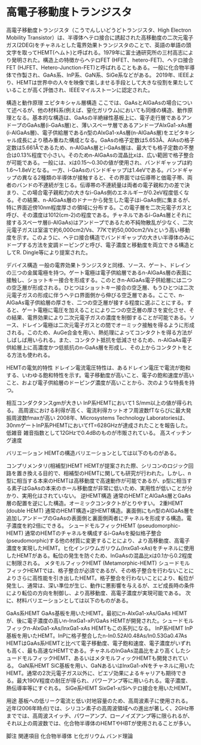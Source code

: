 # 高電子移動度トランジスタ

高電子移動度トランジスタ（こうでんしいどうどトランジスタ、High Electron Mobility Transistor）は、半導体ヘテロ接合に誘起された高移動度の二次元電子ガス(2DEG)をチャネルとした電界効果トランジスタのことで、英語の単語の頭文字を取ってHEMT(ヘムト)と呼ばれる。1979年に富士通研究所の三村高志により発明された。構造上の特徴からヘテロFET (HFET、hetero-FET)、ヘテロ接合FET (HJFET、Hetero-Junction-FET)と呼ばれることもある。一般に化合物半導体で作製され、GaAs系、InP系、GaN系、SiGe系などがある。
2019年、IEEEより、HEMTは世界中の人々を映像で楽しませる手段として大きな役割を果たしていることが高く評価され、IEEEマイルストーンに認定された。

構造と動作原理
エピタキシャル層構造
ここでは、GaAsとAlGaAsの場合について述べるが、他の材料系(例えば、窒化ガリウム)においても同様の構造、動作原理となる。基本的な構造は、GaAsの半絶縁性基板上に、電子走行層であるアンドープのGaAs層(i-GaAs層)と、薄いスペーサ層であるアンドープAlxGa1-xAs層(i-AlGaAs層)、電子供給層であるn型のAlxGa1-xAs層(n-AlGaAs層)をエピタキシャル成長により積み重ねた構成となる。GaAsの格子定数は5.653Å、AlAsの格子定数は5.661Åであるため、n-AlGaAs層とi-GaAs層は、最大でも格子定数の不整合は0.13%程度で小さい。そのためn-AlGaAsの混晶比xは、広い範囲で格子整合が可能である。一般には、xは0.15〜0.30の値が使用され、バンドギャップは約1.6〜1.8eVとなる。一方、i-GaAsのバンドギャップは1.4eVである。バンドギャップの異なる2種類の半導体が接触すると、その界面では伝導帯と価電子帯、両者のバンドの不連続が生じる。伝導帯の不連続量は両者の電子親和力の差で決まり、この場合電子親和力の大きなi-GaAs側のエネルギーが0.2eV程度低くなる。その結果、n-AlGaAs層のドナーから発生した電子はi-GaAs側に集まるが、特に界面近傍10nm程度厚さの領域に分布する。この電子層を二次元電子ガスと呼び、その濃度は1012(cm-2)の程度である。チャネルであるi-GaAs層とそれに接するスペーサ層(i-AlGaAs)はアンドープであるため不純物散乱が少なく、二次元電子ガスは室温で約6,000cm2/Vs、77Kで約50,000cm2/Vsという高い移動度を示す。このように、ヘテロ接合構造でバンドギャップの大きい半導体のみにドープする方法を変調ドーピングと呼び、電子濃度と移動度を両立できる構造としてR. Dingle等により提案された。

デバイス構造
一般の電界効果トランジスタと同様、ソース、ゲート、ドレインの三つの金属電極を持つ。ゲート電極は電子供給層であるn-AlGaAs層の表面に接触し、ショットキー接合を形成する。このときn-AlGaAs電子供給層には二つの空乏層が形成される。ひとつはショットキー接合の空乏層、もうひとつは二次元電子ガスの形成に伴うヘテロ界面側から伸びる空乏層である。ここで、n-AlGaAs電子供給層の厚さを、二つの空乏層が接する程度に選ぶことにする。すると、ゲート電極に電圧を加えることにより二つの空乏層の厚さを変化させ、その結果、電界効果により二次元電子ガスの濃度を制御することが可能である。ソース、ドレイン電極は二次元電子ガスとの間でオーミック接触を得るように形成される。このため、AuGe合金を用い、熱処理によってコンタクトを得る方法がしばしば用いられる。また、コンタクト抵抗を低減させるため、n-AlGaAs電子供給層上に高濃度かつ低抵抗のn-GaAs層を形成し、その上からコンタクトをとる方法も使われる。

HEMTの電気的特性
ドレイン電流電圧特性は、あるドレイン電圧で電流が飽和する、いわゆる飽和特性を示す。電子移動度が高いこと、電子の飽和速度が高いこと、および電子供給層のドーピング濃度が高いことから、次のような特長を持つ。

相互コンダクタンスgmが大きい
InP系HEMTにおいて1 S/mm以上の値が得られる。
高周波における利得が高く、電流利得カットオフ周波数fTならびに最大発振周波数fmaxが高い
2008年、Microsystems Technology Laboratoriesは、30nmゲートInP系PHEMTにおいてfT=628GHzが達成されたことを報告した。
低雑音
雑音指数として12GHzで0.4dBのものが市販されている。
高スイッチング速度

バリエーション
HEMTの構造バリエーションとしては以下のものがある。

コンプリメンタリ(相補型)HEMT
HEMTが提案された際、シリコンのロジック回路を置き換える目的で、相補型のHEMTに関しても研究が行われた。しかし、n型に相当する本来のHEMTは高移動度で高速動作が可能であるが、p型に相当する素子はGaAsの本来のホール移動度が非常に低いため、実用性が低いことが分かり、実用化はされていない。
逆HEMT構造
通常のHEMTとAlGaAs層とGaAs層の配置を逆にした構造。オーミックコンタクトがとりやすい。
2重HEMT (double HEMT)
通常のHEMT構造+逆HEMT構造。裏面側にもn型のAlGaAs層を追加しアンドープのGaAsの表面側と裏面側両者にチャネルを形成する構造。電子濃度を約2倍にできる。
シュードモルフィックHEMT (pseudomorphic-HEMT)
通常のHEMTのチャネルを構成するi-GaAsを擬似格子整合(pseudomorphic)する他の材質に変更することにより、より高移動度、高電子濃度を実現したHEMT。ヒ化インジウムガリウム(InxGa1-xAs)をチャネルに使用したHEMTがある。転位の発生を防ぐため、InGaAsの混晶比xは0.1から0.2程度に制限される。
メタモルフィックHEMT (Metamorphic-HEMT)
シュードモルフィックHEMTでは、格子整合が必須であるが、その格子整合を行わないことによりさらに高性能を引き出したHEMT。格子整合を行わないことにより、転位が発生し、通常は、深い準位が生じ、動作に悪影響を与えるが、エピ成長時の条件により転位の方向を制御し、より高移動度、高電子濃度が実現可能である。
次に、材料バリエーションとしては以下のものがある。

GaAs系HEMT
GaAs基板を用いたHEMT。最初にn-AlxGa1-xAs/GaAs HEMTが、後に電子濃度の高いn-InxGa1-xP/GaAs HEMTが開発された。シュードモルフィックn-AlxGa1-xAs/InxGa1-xAs HEMTもこの系列になる。
InP系HEMT
InP基板を用いたHEMT。InPに格子整合したn-In0.52Al0.48As/In0.53Ga0.47As HEMTはGaAs系HEMTと比べて電子移動度、電子飽和速度、電子濃度がいずれも高く、最も高速なHEMTである。チャネルのInGaAs混晶比をより高くしたシュードモルフィックHEMT、あるいはメタモルフィックHEMTも開発されている。
GaN系HEMT
SiC基板を用い、GaNあるいはInxGa1-xNをチャネルに用いたHEMT。通常の2次元電子ガス以外に、ピエゾ効果によるキャリアも期待できる。最大190V程度の耐圧が得られ、パワーアンプ等に用いられる。電子濃度、熱伝導率等にすぐれる。
SiGe系HEMT
SixGe1-x/Siヘテロ接合を用いたHEMT。

用途
基板への低リーク電流と低い対地容量のため、高周波素子に使用される。近年(2006年時点)では、シリコン素子の高周波領域への進出が著しく、2GHz帯まででは、高周波スイッチ、パワーアンプ、ローノイズアンプ等に限られるが、それ以上の周波数では、化合物半導体のHEMTやHBTが使用されることが多い。

脚注
関連項目
化合物半導体
ヒ化ガリウム
バンド理論